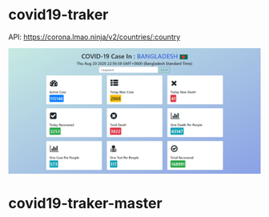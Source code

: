 # covid19-traker

API: https://corona.lmao.ninja/v2/countries/:country

![](images/covid-19-live-tracker-preview.png)
# covid19-traker-master
